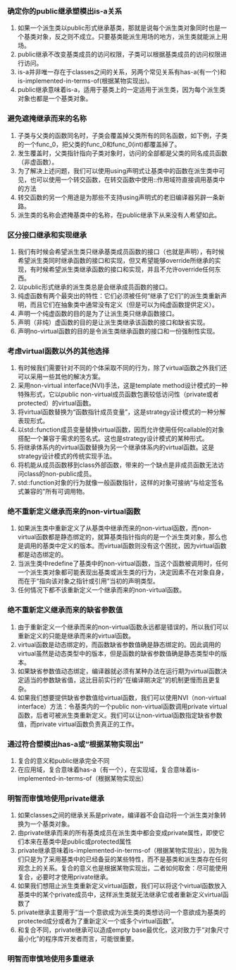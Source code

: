 ### 确定你的public继承塑模出is-a关系
1. 如果一个派生类以public形式继承基类，那就是说每个派生类对象同时也是一个基类对象，反之则不成立。只要基类能派生用场的地方，派生类就能派上用场。
2. public继承不改变基类成员的访问权限，子类可以根据基类成员的访问权限进行访问。
3. is-a并非唯一存在于classes之间的关系，另两个常见关系有has-a(有一个)和is-implemented-in-terms-of(根据某物实现出)。
4. public继承意味着is-a，适用于基类上的一定适用于派生类，因为每个派生类对象也都是一个基类对象。

### 避免遮掩继承而来的名称
1. 子类与父类的函数同名时，子类会覆盖掉父类所有的同名函数，如下例，子类的一个func_0，把父类的func_0和func_0(int)都覆盖掉了。
2. 发生覆盖时，父类指针指向子类对象时，访问的全部都是父类的同名成员函数（非虚函数）。
3. 为了解决上述问题，我们可以使用using声明式让基类中的函数在派生类中可见，也可以使用一个转交函数，在转交函数中使用::作用域符直接调用基类中的方法
4. 转交函数的另一个用途是为那些不支持using声明式的老旧编译器另辟一条新路。
5. 派生类的名称会遮掩基类中的名称，在public继承下从来没有人希望如此。

### 区分接口继承和实现继承
1. 我们有时候会希望派生类只继承基类成员函数的接口（也就是声明），有时候希望派生类同时继承函数的接口和实现，但又希望能够override所继承的实现，有时候希望派生类继承函数的接口和实现，并且不允许override任何东西。
2. 以public形式继承的派生类总是会继承成员函数的接口。
3. 纯虚函数有两个最突出的特性：它们必须被任何“继承了它们”的派生类重新声明，而且它们在抽象类中通常没有定义（但是可以为纯虚函数提供定义）。
4. 声明一个纯虚函数的目的是为了让派生类只继承函数接口。
5. 声明（非纯）虚函数的目的是让派生类继承该函数的接口和缺省实现。
6. 声明no-virtual函数的目的是令派生类继承函数的接口和一份强制性实现。

### 考虑virtual函数以外的其他选择
1. 有时候我们需要针对不同的个体采取不同的行为，除了virtual函数之外我们还可以采用一些其他的解决方案。
2. 采用non-virtual interface(NVI)手法，这是template method设计模式的一种特殊形式，它以public non-virtual成员函数包裹较低访问性（private或者protected）的virtual函数。
3. 将virtual函数替换为“函数指针成员变量”，这是strategy设计模式的一种分解表现形式。
4. 以std::function成员变量替换virtual函数，因而允许使用任何callable的对象搭配一个兼容于需求的签名式。这也是strategy设计模式的某种形式。
5. 将继承体系内的virtual函数替换为另一个继承体系内的virtual函数。这是strategy设计模式的传统实现手法。
6. 将机能从成员函数移到class外部函数，带来的一个缺点是非成员函数无法访问class的non-public成员。
7. std::function对象的行为就像一般函数指针，这样的对象可接纳“与给定签名式兼容的”所有可调用物。

### 绝不重新定义继承而来的non-virtual函数
1. 如果派生类中重新定义了从基类中继承而来的non-virtual函数，而non-virtual函数都是静态绑定的，就算基类指针指向的是一个派生类对象，那么也是调用的基类中定义的版本。而virtual函数则没有这个困扰，因为virtual函数都是动态绑定的。
2. 当派生类中redefine了基类中的non-virtual函数，当这个函数被调用时，任何一个派生类对象都可能表现出基类或派生类的行为，决定因素不在对象自身，而在于“指向该对象之指针或引用”当初的声明类型。
3. 任何情况下都不该重新定义一个继承而来的non-virtual函数。

### 绝不重新定义继承而来的缺省参数值
1. 由于重新定义一个继承而来的non-virtual函数永远都是错误的，所以我们可以重新定义的只能是继承而来的virtual函数。
2. virtual函数是动态绑定的，而函数缺省参数值确是静态绑定的。因此调用的virtual虽然是动态类型中的版本，但是函数的缺省参数值确是静态类型中的版本。
3. 如果缺省参数值动态绑定，编译器就必须有某种办法在运行期为virtual函数决定适当的参数缺省值，这比目前实行的“在编译期决定”的机制更慢而且更复杂。
4. 如果我们想要提供缺省参数值给virtual函数，我们可以使用NVI（non-virtual interface）方法：令基类内的一个public non-virtual函数调用private virtual函数，后者可被派生类重新定义。我们可以让non-virtual函数指定缺省参数值，而private virtual函数负责真正的工作。

### 通过符合塑模出has-a或“根据某物实现出”
1. 复合的意义和public继承完全不同
2. 在应用域，复合意味着has-a（有一个），在实现域，复合意味着is-implemented-in-terms-of（根据某物实现出）

### 明智而审慎地使用private继承
1. 如果classes之间的继承关系是private，编译器不会自动将一个派生类对象转换为一个基类对象。
2. 由private继承而来的所有基类成员在派生类中都会变成private属性，即使它们本来在基类中是public或protected属性
3. private继承意味着is-implemented-in-terms-of（根据某物实现出），因为我们只是为了采用基类中的已经备妥的某些特性，而不是基类和派生类存在任何观念上的关系。复合的意义也是根据某物实现出，二者如何取舍：尽可能使用复合，必要时才使用private继承。
4. 如果我们想阻止派生类重新定义virtual函数，我们可以将这个virtual函数放入基类中的某个private成员中，这样派生类就无法继承它或者重新定义virtual函数了
5. private继承主要用于“当一个意欲成为派生类的类想访问一个意欲成为基类的protected成分或者为了重新定义一个或多个virtual函数”。
6. 和复合不同，private继承可以造成empty base最优化，这对致力于“对象尺寸最小化”的程序库开发者而言，可能很重要。

### 明智而审慎地使用多重继承